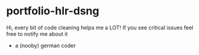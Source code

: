 portfolio-hlr-dsng
==================

Hi, every bit of code cleaning helps me a LOT!
If you see critical issues feel free to notify me about it

- a (nooby) german coder
